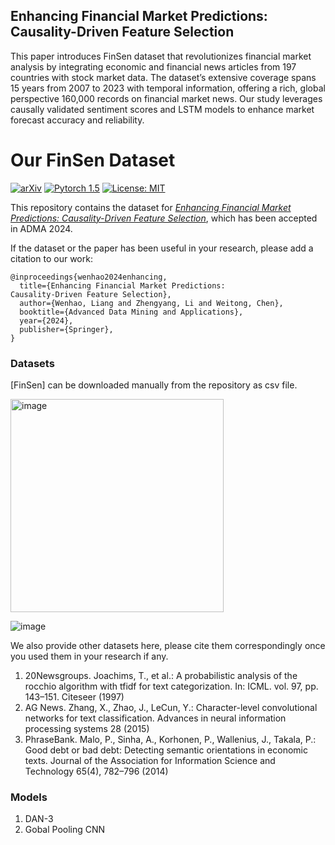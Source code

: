 ## Enhancing Financial Market Predictions: Causality-Driven Feature Selection

This paper introduces FinSen dataset that revolutionizes financial market analysis by integrating economic and financial news articles from 197 countries with stock market data. The dataset’s extensive coverage spans 15 years from 2007 to 2023 with temporal information, offering a rich, global perspective 160,000 records on financial market news. Our study leverages causally validated sentiment scores and LSTM models to enhance market forecast accuracy and reliability.

# Our FinSen Dataset
[![arXiv](https://img.shields.io/badge/stat.ML-arXiv%3A2006.08437-B31B1B.svg)](https://arxiv.org/abs/tbc)
[![Pytorch 1.5](https://img.shields.io/badge/pytorch-1.5.1-blue.svg)](https://pytorch.org/)
[![License: MIT](https://img.shields.io/badge/License-MIT-yellow.svg)](https://github.com/torrvision/focal_calibration/blob/main/LICENSE)

This repository contains the dataset for [*Enhancing Financial Market Predictions:
Causality-Driven Feature Selection*](https://arxiv.org/abs/tbc), which has been accepted in ADMA 2024.

If the dataset or the paper has been useful in your research, please add a citation to our work:

```
@inproceedings{wenhao2024enhancing,
  title={Enhancing Financial Market Predictions:
Causality-Driven Feature Selection},
  author={Wenhao, Liang and Zhengyang, Li and Weitong, Chen},
  booktitle={Advanced Data Mining and Applications},
  year={2024},
  publisher={Springer},
}
```

### Datasets

[FinSen] can be downloaded manually from the repository as csv file.

<img width="341" alt="image" src="https://github.com/user-attachments/assets/6ab08486-85b7-4cf6-b4fe-7d4294624f91">

![image](https://github.com/user-attachments/assets/f28e670a-7329-409d-81cb-1fe47da22140)


We also provide other datasets here, please cite them correspondingly once you used them in your research if any.

1. 20Newsgroups. Joachims, T., et al.: A probabilistic analysis of the rocchio algorithm with tfidf for
text categorization. In: ICML. vol. 97, pp. 143–151. Citeseer (1997)
2. AG News. Zhang, X., Zhao, J., LeCun, Y.: Character-level convolutional networks for text
classification. Advances in neural information processing systems 28 (2015)
3. PhraseBank. Malo, P., Sinha, A., Korhonen, P., Wallenius, J., Takala, P.: Good debt or bad debt:
Detecting semantic orientations in economic texts. Journal of the Association for
Information Science and Technology 65(4), 782–796 (2014)

### Models

1. DAN-3 
2. Gobal Pooling CNN

